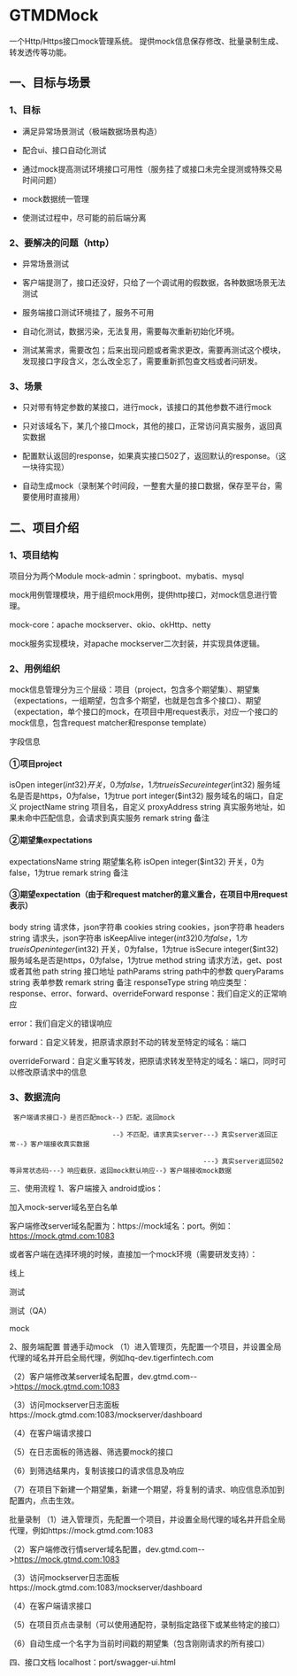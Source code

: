 # GTMDMock
  一个Http/Https接口mock管理系统。
  提供mock信息保存修改、批量录制生成、转发透传等功能。

## 一、目标与场景
### 1、目标
- 满足异常场景测试（极端数据场景构造）

- 配合ui、接口自动化测试

- 通过mock提高测试环境接口可用性（服务挂了或接口未完全提测或特殊交易时间问题）

- mock数据统一管理

- 使测试过程中，尽可能的前后端分离

### 2、要解决的问题（http）
- 异常场景测试

- 客户端提测了，接口还没好，只给了一个调试用的假数据，各种数据场景无法测试

- 服务端接口测试环境挂了，服务不可用

- 自动化测试，数据污染，无法复用，需要每次重新初始化环境。

- 测试某需求，需要改包；后来出现问题或者需求更改，需要再测试这个模块，发现接口字段含义，怎么改全忘了，需要重新抓包查文档或者问研发。

### 3、场景
- 只对带有特定参数的某接口，进行mock，该接口的其他参数不进行mock

- 只对该域名下，某几个接口mock，其他的接口，正常访问真实服务，返回真实数据

- 配置默认返回的response，如果真实接口502了，返回默认的response。（这一块待实现）

- 自动生成mock（录制某个时间段，一整套大量的接口数据，保存至平台，需要使用时直接用）

## 二、项目介绍

### 1、项目结构
项目分为两个Module
mock-admin：springboot、mybatis、mysql

mock用例管理模块，用于组织mock用例，提供http接口，对mock信息进行管理。



mock-core：apache mockserver、okio、okHttp、netty

mock服务实现模块，对apache mockserver二次封装，并实现具体逻辑。



### 2、用例组织
mock信息管理分为三个层级：项目（project，包含多个期望集）、期望集（expectations，一组期望，包含多个期望，也就是包含多个接口）、期望（expectation，单个接口的mock，在项目中用request表示，对应一个接口的mock信息，包含request matcher和response template）

字段信息

#### ①项目project

isOpen	integer($int32)	开关，0为false，1为true
isSecure	integer($int32)	服务域名是否是https，0为false，1为true
port	integer($int32)	服务域名的端口，自定义
projectName	string	项目名，自定义
proxyAddress	string	真实服务地址，如果未命中匹配信息，会请求到真实服务
remark	string	备注
#### ②期望集expectations

expectationsName	string	期望集名称
isOpen	integer($int32)	开关，0为false，1为true
remark	string	备注
#### ③期望expectation（由于和request matcher的意义重合，在项目中用request表示）

body	string	请求体，json字符串
cookies	string	cookies，json字符串
headers	string	请求头，json字符串
isKeepAlive	integer($int32)	0为false，1为true
isOpen	integer($int32)	开关，0为false，1为true
isSecure	integer($int32)	服务域名是否是https，0为false，1为true
method	string	请求方法，get、post或者其他
path	string	接口地址
pathParams	string	path中的参数
queryParams	string	表单参数
remark	string	备注
responseType	string	响应类型：response、error、forward、overrideForward
response：我们自定义的正常响应

error：我们自定义的错误响应

forward：自定义转发，把原请求原封不动的转发至特定的域名：端口

overrideForward：自定义重写转发，把原请求转发至特定的域名：端口，同时可以修改原请求中的信息

### 3、数据流向

     客户端请求接口-》是否匹配mock--》匹配，返回mock

                              --》不匹配，请求真实server---》真实server返回正常--》客户端接收真实数据

                                                     ---》真实server返回502等异常状态码---》响应截获，返回mock默认响应--》客户端接收mock数据

三、使用流程
1、客户端接入
android或ios：

加入mock-server域名至白名单

客户端修改server域名配置为：https://mock域名：port。例如：https://mock.gtmd.com:1083



或者客户端在选择环境的时候，直接加一个mock环境（需要研发支持）：

线上

测试

测试（QA）

mock

2、服务端配置
普通手动mock
（1）进入管理页，先配置一个项目，并设置全局代理的域名并开启全局代理，例如hq-dev.tigerfintech.com

（2）客户端修改某server域名配置，dev.gtmd.com-->https://mock.gtmd.com:1083

（3）访问mockserver日志面板https://mock.gtmd.com:1083/mockserver/dashboard

（4）在客户端请求接口

（5）在日志面板的筛选器、筛选要mock的接口

（6）到筛选结果内，复制该接口的请求信息及响应

（7）在项目下新建一个期望集，新建一个期望，将复制的请求、响应信息添加到配置内，点击生效。

批量录制
（1）进入管理页，先配置一个项目，并设置全局代理的域名并开启全局代理，例如https://mock.gtmd.com:1083

（2）客户端修改行情server域名配置，dev.gtmd.com-->https://mock.gtmd.com:1083

（3）访问mockserver日志面板https://mock.gtmd.com:1083/mockserver/dashboard

（4）在客户端请求接口

（5）在项目页点击录制（可以使用通配符，录制指定路径下或某些特定的接口）

（6）自动生成一个名字为当前时间戳的期望集（包含刚刚请求的所有接口）

四、接口文档
localhost：port/swagger-ui.html
